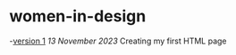 # women-in-design
-[version 1](https://c10duck.github.io/women-in-design/index-one.html)
*13 November 2023*
Creating my first HTML page